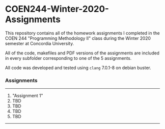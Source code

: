 # COEN244-Winter-2020-Assignments
This repository contains all of the homework assignments I completed in the COEN 244 "Programming Methodology II" class during the Winter 2020 semester at Concordia University.

All of the code, makefiles and PDF versions of the assignments are included in every subfolder corresponding to one of the 5 assignments.

All code was developed and tested using `clang` 7.0.1-8 on debian buster.

### Assignments
---
1. "Assignment 1"
2. TBD
3. TBD
4. TBD
5. TBD
---
